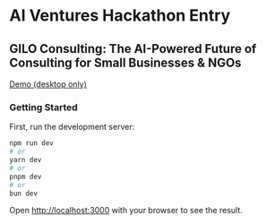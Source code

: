 # AI Ventures Hackathon Entry

## GILO Consulting: The AI-Powered Future of Consulting for Small Businesses \& NGOs

[Demo (desktop only)](restorestaurants.com)

### Getting Started

First, run the development server:

```bash
npm run dev
# or
yarn dev
# or
pnpm dev
# or
bun dev
```

Open [http://localhost:3000](http://localhost:3000) with your browser to see the result.

